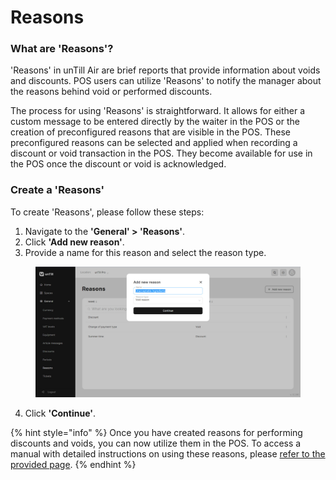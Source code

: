 # Reasons

### What are 'Reasons'?

'Reasons' in unTill Air are brief reports that provide information about voids and discounts. POS users can utilize 'Reasons' to notify the manager about the reasons behind void or performed discounts.&#x20;

The process for using 'Reasons' is straightforward. It allows for either a custom message to be entered directly by the waiter in the POS or the creation of preconfigured reasons that are visible in the POS. These preconfigured reasons can be selected and applied when recording a discount or void transaction in the POS. They become available for use in the POS once the discount or void is acknowledged.

### Create a 'Reasons'

To create 'Reasons', please follow these steps:

1. Navigate to the **'General' > 'Reasons'**.
2. Click **'Add new reason'**.
3. Provide a name for this reason and select the reason type.

<figure><img src="../../.gitbook/assets/reason1.jpg" alt=""><figcaption></figcaption></figure>

4. Click **'Continue'**.

{% hint style="info" %}
Once you have created reasons for performing discounts and voids, you can now utilize them in the POS. To access a manual with detailed instructions on using these reasons, please [refer to the provided page](../../pos/reasons/).
{% endhint %}
